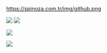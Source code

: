 https://spinoza.com.tr/img/github.png

<p align="left">
<a href="https://discord.com/users/166644059534786560" target"blank_"><img src="https://img.shields.io/badge/discord%20-7289DA.svg?&style=for-the-badge&logo=discord&logoColor=white"></a>
</a>
<a href="https://instagram.com/spinozapy" target"blank_"><img src="https://img.shields.io/badge/INSTAGRAM%20-DC3175.svg?&style=for-the-badge&logo=instagram&logoColor=white"></a>

![](https://komarev.com/ghpvc/?username=spinozapy&style=plastic&label=Profile+Views:)

<p align="left">
   <img src="https://github-readme-stats.vercel.app/api/top-langs/?username=spinozapy&layout=compact&theme=dark&hide_border=true" />
